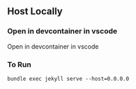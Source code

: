 ## Host Locally
### Open in devcontainer in vscode
Open in devcontainer in vscode

### To Run
```bundle exec jekyll serve --host=0.0.0.0```